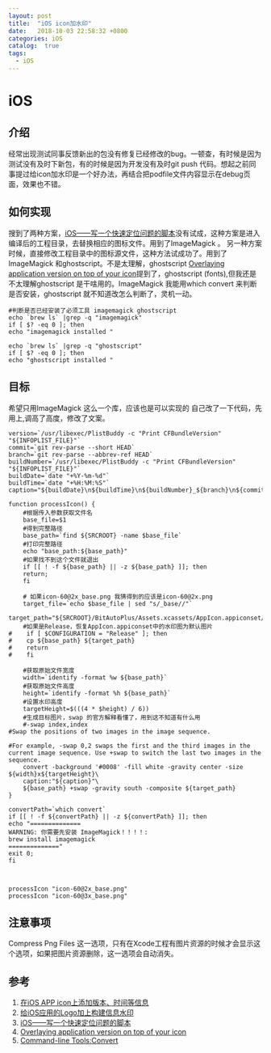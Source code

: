 ```yaml
---
layout: post
title:  "iOS icon加水印"
date:   2018-10-03 22:58:32 +0800
categories: iOS
catalog:  true
tags:
  - iOS 
---
```




# iOS 

## 介绍
经常出现测试同事反馈新出的包没有修复已经修改的bug。一顿查，有时候是因为测试没有及时下新包，有的时候是因为开发没有及时git push 代码。想起之前同事提过给icon加水印是一个好办法，再结合把podfile文件内容显示在debug页面，效果也不错。

## 如何实现
搜到了两种方案，[iOS——写一个快速定位问题的脚本](http://zhoulingyu.com/2017/04/04/iOS——写一个快速定位问题的脚本/#more)没有试成，这种方案是进入编译后的工程目录，去替换相应的图标文件。用到了ImageMagick 。
另一种方案时候，直接修改工程目录中的图标源文件，这种方法试成功了。用到了ImageMagick 和ghostscript。不是太理解，ghostscript [Overlaying application version on top of your icon](http://merowing.info/2013/03/overlaying-application-version-on-top-of-your-icon/)提到了，ghostscript (fonts),但我还是不太理解ghostscript 是干啥用的。ImageMagick 我能用which convert 来判断是否安装，ghostscript 就不知道改怎么判断了，灵机一动。

~~~shell
#判断是否已经安装了必须工具 imagemagick ghostscript
echo `brew ls` |grep -q "imagemagick"
if [ $? -eq 0 ]; then
echo "imagemagick installed "

echo `brew ls` |grep -q "ghostscript"
if [ $? -eq 0 ]; then
echo "ghostscript installed "

~~~


## 目标
希望只用ImageMagick 这么一个库，应该也是可以实现的
自己改了一下代码，先用上,调高了高度，修改了文案。

~~~shell
version=`/usr/libexec/PlistBuddy -c "Print CFBundleVersion" "${INFOPLIST_FILE}"`
commit=`git rev-parse --short HEAD`
branch=`git rev-parse --abbrev-ref HEAD`
buildNumber=`/usr/libexec/PlistBuddy -c "Print CFBundleVersion" "${INFOPLIST_FILE}"`
buildDate=`date "+%Y-%m-%d"`
buildTime=`date "+%H:%M:%S"`
caption="${buildDate}\n${buildTime}\n${buildNumber}_${branch}\n${commit}"

function processIcon() {
    #根据传入参数获取文件名
    base_file=$1
    #得到完整路径
    base_path=`find ${SRCROOT} -name $base_file`
    #打印完整路径
    echo "base_path:${base_path}"
    #如果找不到这个文件就退出
    if [[ ! -f ${base_path} || -z ${base_path} ]]; then
    return;
    fi

    # 如果icon-60@2x_base.png 我猜得到的应该是icon-60@2x.png
    target_file=`echo $base_file | sed "s/_base//"`
    target_path="${SRCROOT}/BitAutoPlus/Assets.xcassets/AppIcon.appiconset/${target_file}"
    #如果是Release，恢复AppIcon.appiconset中的水印图为默认图片
#    if [ $CONFIGURATION = "Release" ]; then
#    cp ${base_path} ${target_path}
#    return
#    fi

    #获取原始文件宽度
    width=`identify -format %w ${base_path}`
    #获取原始文件高度
    height=`identify -format %h ${base_path}`
    #设置水印高度
    targetHeight=$(((4 * $height) / 6))
    #生成目标图片，swap 的官方解释看懂了，用到这不知道有什么用
    #-swap index,index
#Swap the positions of two images in the image sequence.

#For example, -swap 0,2 swaps the first and the third images in the current image sequence. Use +swap to switch the last two images in the sequence.
    convert -background '#0008' -fill white -gravity center -size ${width}x${targetHeight}\
    caption:"${caption}"\
    ${base_path} +swap -gravity south -composite ${target_path}
}

convertPath=`which convert`
if [[ ! -f ${convertPath} || -z ${convertPath} ]]; then
echo "==============
WARNING: 你需要先安装 ImageMagick！！！！:
brew install imagemagick
=============="
exit 0;
fi



processIcon "icon-60@2x_base.png"
processIcon "icon-60@3x_base.png"
~~~



## 注意事项

Compress Png Files 这一选项，只有在Xcode工程有图片资源的时候才会显示这个选项，如果把图片资源删除，这一选项会自动消失。

## 参考

1. [在iOS APP icon上添加版本、时间等信息](https://www.jianshu.com/p/df21c51668f1)
2. [给iOS应用的Logo加上构建信息水印](https://juejin.im/post/5a32120f51882575d42f6609)
3. [iOS——写一个快速定位问题的脚本](http://zhoulingyu.com/2017/04/04/iOS——写一个快速定位问题的脚本/#more)
4. [Overlaying application version on top of your icon](http://merowing.info/2013/03/overlaying-application-version-on-top-of-your-icon/)
5. [Command-line Tools:Convert](http://www.imagemagick.org/script/convert.php)


